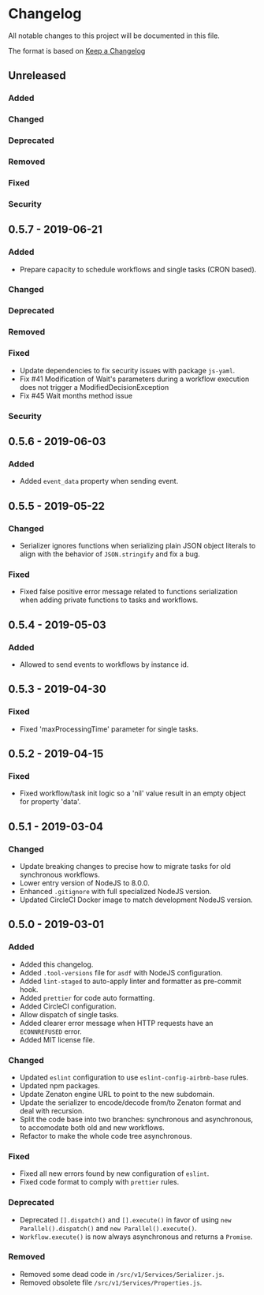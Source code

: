 # Changelog

All notable changes to this project will be documented in this file.

The format is based on [Keep a Changelog](http://keepachangelog.com/en/1.0.0/)

## Unreleased

### Added

### Changed

### Deprecated

### Removed

### Fixed

### Security

## 0.5.7 - 2019-06-21

### Added

- Prepare capacity to schedule workflows and single tasks (CRON based).

### Changed

### Deprecated

### Removed

### Fixed

- Update dependencies to fix security issues with package `js-yaml`.
- Fix #41 Modification of Wait's parameters during a workflow execution does not trigger a ModifiedDecisionException
- Fix #45 Wait months method issue

### Security

## 0.5.6 - 2019-06-03

### Added

- Added `event_data` property when sending event.

## 0.5.5 - 2019-05-22

### Changed

- Serializer ignores functions when serializing plain JSON object literals to align with the behavior of `JSON.stringify` and fix a bug.

### Fixed

- Fixed false positive error message related to functions serialization when adding private functions to tasks and workflows.

## 0.5.4 - 2019-05-03

### Added

- Allowed to send events to workflows by instance id.

## 0.5.3 - 2019-04-30

### Fixed

- Fixed 'maxProcessingTime' parameter for single tasks.

## 0.5.2 - 2019-04-15

### Fixed

- Fixed workflow/task init logic so a 'nil' value result in an empty object for property 'data'.

## 0.5.1 - 2019-03-04

### Changed

- Update breaking changes to precise how to migrate tasks for old synchronous workflows.
- Lower entry version of NodeJS to 8.0.0.
- Enhanced `.gitignore` with full specialized NodeJS version.
- Updated CircleCI Docker image to match development NodeJS version.

## 0.5.0 - 2019-03-01

### Added

- Added this changelog.
- Added `.tool-versions` file for `asdf` with NodeJS configuration.
- Added `lint-staged` to auto-apply linter and formatter as pre-commit hook.
- Added `prettier` for code auto formatting.
- Added CircleCI configuration.
- Allow dispatch of single tasks.
- Added clearer error message when HTTP requests have an `ECONNREFUSED` error.
- Added MIT license file.

### Changed

- Updated `eslint` configuration to use `eslint-config-airbnb-base` rules.
- Updated npm packages.
- Update Zenaton engine URL to point to the new subdomain.
- Update the serializer to encode/decode from/to Zenaton format and deal with recursion.
- Split the code base into two branches: synchronous and asynchronous, to accomodate both old and new workflows.
- Refactor to make the whole code tree asynchronous.

### Fixed

- Fixed all new errors found by new configuration of `eslint`.
- Fixed code format to comply with `prettier` rules.

### Deprecated

- Deprecated `[].dispatch()` and `[].execute()` in favor of using `new Parallel().dispatch()` and `new Parallel().execute()`.
- `Workflow.execute()` is now always asynchronous and returns a `Promise`.

### Removed

- Removed some dead code in `/src/v1/Services/Serializer.js`.
- Removed obsolete file `/src/v1/Services/Properties.js`.
